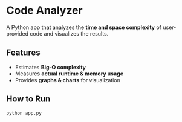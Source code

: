 # Code Analyzer

A Python app that analyzes the **time and space complexity** of user-provided code and visualizes the results.

## Features
- Estimates **Big-O complexity**
- Measures **actual runtime & memory usage**
- Provides **graphs & charts** for visualization

## How to Run
```bash
python app.py
